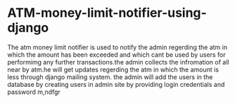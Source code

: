 # ATM-money-limit-notifier-using-django
The atm money limit notifier is used to notify the admin regerding the atm in which the amount has been exceeded and which cant be used by users for performimg any further transactions.the admin collects the infromation of all near by atm.he will get updates regerding the atm in which the amount is less through django mailing system.
the admin will add the users in the database by creating users in admin site by providing login credentials and password
m,ndfgr
